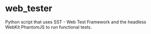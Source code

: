 web_tester
==========

Python script that uses SST - Web Test Framework and the headless WebKit PhantomJS to run functional tests.
